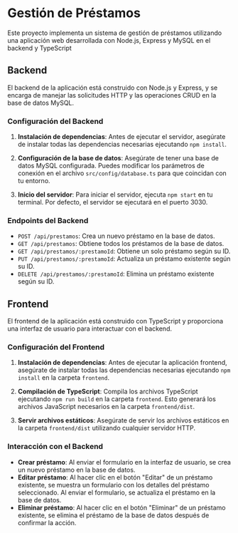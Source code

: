 # Gestión de Préstamos

Este proyecto implementa un sistema de gestión de préstamos utilizando una aplicación web desarrollada con Node.js, Express y MySQL en el backend y TypeScript

## Backend

El backend de la aplicación está construido con Node.js y Express, y se encarga de manejar las solicitudes HTTP y las operaciones CRUD en la base de datos MySQL.

### Configuración del Backend

1. **Instalación de dependencias**: Antes de ejecutar el servidor, asegúrate de instalar todas las dependencias necesarias ejecutando `npm install`.

2. **Configuración de la base de datos**: Asegúrate de tener una base de datos MySQL configurada. Puedes modificar los parámetros de conexión en el archivo `src/config/database.ts` para que coincidan con tu entorno.

3. **Inicio del servidor**: Para iniciar el servidor, ejecuta `npm start` en tu terminal. Por defecto, el servidor se ejecutará en el puerto 3030.

### Endpoints del Backend

- `POST /api/prestamos`: Crea un nuevo préstamo en la base de datos.
- `GET /api/prestamos`: Obtiene todos los préstamos de la base de datos.
- `GET /api/prestamos/:prestamoId`: Obtiene un solo préstamo según su ID.
- `PUT /api/prestamos/:prestamoId`: Actualiza un préstamo existente según su ID.
- `DELETE /api/prestamos/:prestamoId`: Elimina un préstamo existente según su ID.

## Frontend

El frontend de la aplicación está construido con TypeScript y proporciona una interfaz de usuario para interactuar con el backend.

### Configuración del Frontend

1. **Instalación de dependencias**: Antes de ejecutar la aplicación frontend, asegúrate de instalar todas las dependencias necesarias ejecutando `npm install` en la carpeta `frontend`.

2. **Compilación de TypeScript**: Compila los archivos TypeScript ejecutando `npm run build` en la carpeta `frontend`. Esto generará los archivos JavaScript necesarios en la carpeta `frontend/dist`.

3. **Servir archivos estáticos**: Asegúrate de servir los archivos estáticos en la carpeta `frontend/dist` utilizando cualquier servidor HTTP.

### Interacción con el Backend

- **Crear préstamo**: Al enviar el formulario en la interfaz de usuario, se crea un nuevo préstamo en la base de datos.
- **Editar préstamo**: Al hacer clic en el botón "Editar" de un préstamo existente, se muestra un formulario con los detalles del préstamo seleccionado. Al enviar el formulario, se actualiza el préstamo en la base de datos.
- **Eliminar préstamo**: Al hacer clic en el botón "Eliminar" de un préstamo existente, se elimina el préstamo de la base de datos después de confirmar la acción.
